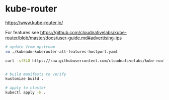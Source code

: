 # kube-router

https://www.kube-router.io/

For features see https://github.com/cloudnativelabs/kube-router/blob/master/docs/user-guide.md#advertising-ips


```bash
# update from upstream
rm ./kubeadm-kuberouter-all-features-hostport.yaml

curl -sfSLO https://raw.githubusercontent.com/cloudnativelabs/kube-router/v0.3.2/daemonset/kubeadm-kuberouter-all-features-hostport.yaml


# build manifests to verify
kustomize build .

# apply to cluster
kubectl apply -k .
```
